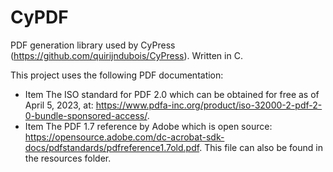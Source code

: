 # CyPDF

PDF generation library used by CyPress (https://github.com/quirijndubois/CyPress). Written in C.

This project uses the following PDF documentation:
* Item The ISO standard for PDF 2.0 which can be obtained for free as of April 5, 2023, at: https://www.pdfa-inc.org/product/iso-32000-2-pdf-2-0-bundle-sponsored-access/.
* Item The PDF 1.7 reference by Adobe which is open source: https://opensource.adobe.com/dc-acrobat-sdk-docs/pdfstandards/pdfreference1.7old.pdf. This file can also be found in the resources folder.